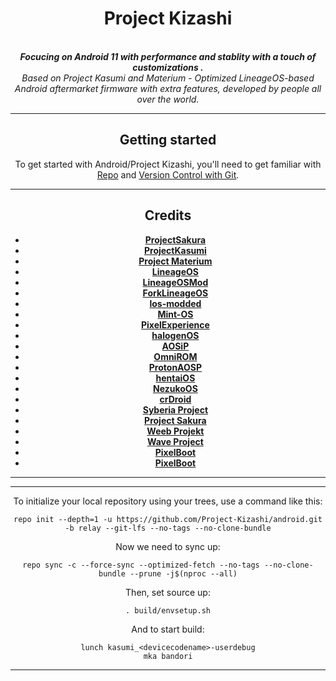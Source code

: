 <div align="center">
<h1>Project Kizashi</h1>
</br>
<strong><i> Focucing on Android 11 with performance and stablity with a touch of customizations . </i></strong>
</br>
<i> Based on Project Kasumi and Materium - Optimized LineageOS-based Android aftermarket firmware with extra features, developed by people all over the world. </i>
</br>

-----

Getting started
---------------
To get started with Android/Project Kizashi, you'll need to get
familiar with [Repo](https://source.android.com/source/using-repo.html) and [Version Control with Git](https://source.android.com/source/version-control.html).

-----

Credits
-------
- [**ProjectSakura**](https://github.com/ProjectSakura)
- [**ProjectKasumi**](https://github.com/ProjectKasumi)
- [**Project Materium**](https://github.com/ProjectMaterium)
- [**LineageOS**](https://github.com/LineageOS)
- [**LineageOSMod**](https://github.com/LineageOSMod)
- [**ForkLineageOS**](https://github.com/ForkLineageOS)
- [**los-modded**](https://github.com/los-modded)
- [**Mint-OS**](https://github.com/Mint-OS)
- [**PixelExperience**](https://github.com/PixelExperience)
- [**halogenOS**](https://github.com/halogenOS)
- [**AOSiP**](https://github.com/AOSiP)
- [**OmniROM**](https://github.com/OmniROM)
- [**ProtonAOSP**](https://github.com/ProtonAOSP)
- [**hentaiOS**](https://github.com/hentaiOS)
- [**NezukoOS**](https://github.com/NezukoOS)
- [**crDroid**](https://github.com/crDroidAndroid)
- [**Syberia Project**](https://github.com/syberia-project)
- [**Project Sakura**](https://github.com/ProjectSakura)
- [**Weeb Projekt**](https://github.com/WeebProject)
- [**Wave Project**](https://github.com/Wave-Project)
- [**PixelBoot**](https://github.com/PixelBoot)
- [**PixelBoot**](https://github.com/PixelBoot)
*********

-----

To initialize your local repository using your trees, use a command like this:  
```
repo init --depth=1 -u https://github.com/Project-Kizashi/android.git -b relay --git-lfs --no-tags --no-clone-bundle
```
Now we need to sync up:
```
repo sync -c --force-sync --optimized-fetch --no-tags --no-clone-bundle --prune -j$(nproc --all)
```
Then, set source up:
```
. build/envsetup.sh
```
And to start build:
```
lunch kasumi_<devicecodename>-userdebug
mka bandori
```

-----

